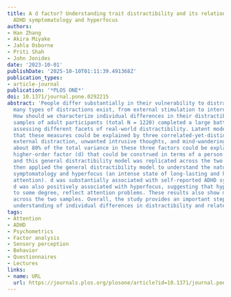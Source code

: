 ```yaml
---
title: A d factor? Understanding trait distractibility and its relationships with
  ADHD symptomatology and hyperfocus
authors:
- Han Zhang
- Akira Miyake
- Jahla Osborne
- Priti Shah
- John Jonides
date: '2023-10-01'
publishDate: '2025-10-10T01:11:39.491368Z'
publication_types:
- article-journal
publication: '*PLOS ONE*'
doi: 10.1371/journal.pone.0292215
abstract: 'People differ substantially in their vulnerability to distraction. Yet,
  many types of distractions exist, from external stimulation to internal thoughts.
  How should we characterize individual differences in their distractibility? Two
  samples of adult participants (total N = 1220) completed a large battery of questionnaires
  assessing different facets of real-world distractibility. Latent modeling revealed
  that these measures could be explained by three correlated-yet-distinct factors:
  external distraction, unwanted intrusive thoughts, and mind-wandering. Importantly,
  about 80% of the total variance in these three factors could be explained by a single
  higher-order factor (d) that could be construed in terms of a person’s general distractibility,
  and this general distractibility model was replicated across the two samples. We
  then applied the general distractibility model to understand the nature of ADHD
  symptomatology and hyperfocus (an intense state of long-lasting and highly focused
  attention). d was substantially associated with self-reported ADHD symptoms. Interestingly,
  d was also positively associated with hyperfocus, suggesting that hyperfocus may,
  to some degree, reflect attention problems. These results also show marked consistencies
  across the two samples. Overall, the study provides an important step toward a comprehensive
  understanding of individual differences in distractibility and related constructs.'
tags:
- Attention
- ADHD
- Psychometrics
- Factor analysis
- Sensory perception
- Behavior
- Questionnaires
- Lectures
links:
- name: URL
  url: https://journals.plos.org/plosone/article?id=10.1371/journal.pone.0292215
---
```

